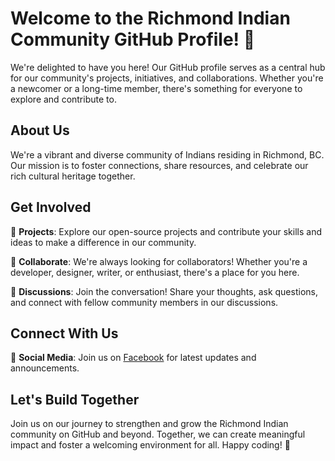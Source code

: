 # Welcome to the Richmond Indian Community GitHub Profile! 👋

We're delighted to have you here! Our GitHub profile serves as a central hub for our community's projects, initiatives, and collaborations. Whether you're a newcomer or a long-time member, there's something for everyone to explore and contribute to.

## About Us

We're a vibrant and diverse community of Indians residing in Richmond, BC. Our mission is to foster connections, share resources, and celebrate our rich cultural heritage together.

## Get Involved

🌟 **Projects**: Explore our open-source projects and contribute your skills and ideas to make a difference in our community.

🤝 **Collaborate**: We're always looking for collaborators! Whether you're a developer, designer, writer, or enthusiast, there's a place for you here.

💬 **Discussions**: Join the conversation! Share your thoughts, ask questions, and connect with fellow community members in our discussions.

## Connect With Us

📱 **Social Media**: Join us on [Facebook](https://www.facebook.com/groups/900644660267654) for latest updates and announcements.

## Let's Build Together

Join us on our journey to strengthen and grow the Richmond Indian community on GitHub and beyond. Together, we can create meaningful impact and foster a welcoming environment for all. Happy coding! 🚀